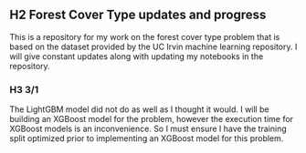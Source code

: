 ## H2 Forest Cover Type updates and progress

This is a repository for my work on the forest cover type problem that is based on the dataset provided by the UC Irvin machine learning repository. I will give constant updates along with updating my notebooks in the repository.

### H3 3/1
The LightGBM model did not do as well as I thought it would. I will be building an XGBoost model for the problem, however the execution time for XGBoost models is an inconvenience. So I must ensure I have the training split optimized prior to implementing an XGBoost model for this problem. 
